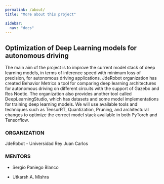 ```yaml
---
permalink: /about/
title: "More about this project"

sidebar:
  nav: "docs"
---
```


## Optimization of Deep Learning models for autonomous driving

The main aim of the project is to improve the current model stack of deep learning models, in terms of inference speed with minimum loss of precision, for autonomous driving applications. JdeRobot organization has created Behavior Metrics a tool for comparing deep learning architectures for autonomous driving on different circuits with the support of Gazebo and Ros Noetic. The organization also provides another tool called DeepLearningStudio, which has datasets and some model implementations for training deep learning models. We will use available tools and techniques such as TensorRT, Quantization, Pruning, and architectural changes to optimize the correct model stack available in both PyTorch and Tensorflow.

### ORGANIZATION
JdeRobot - Universidad Rey Juan Carlos

### MENTORS

* Sergio Paniego Blanco

* Utkarsh A. Mishra

